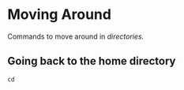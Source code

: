 # Moving Around
Commands to move around in *directories.*

## Going back to the home directory

 ```
 cd
```
